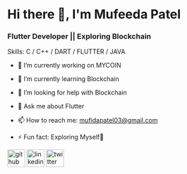 # Hi there 👋, I'm Mufeeda Patel
  ### Flutter Developer || Exploring Blockchain

Skills: C / C++ / DART / FLUTTER / JAVA

- 🔭 I’m currently working on MYCOIN 

- 🌱 I’m currently learning Blockchain 
 
- 🤔 I’m looking for help with Blockchain 

- 💬 Ask me about Flutter 

- 📫 How to reach me: mufidapatel03@gmail.com 

- ⚡ Fun fact: Exploring Myself🤪 


[<img src='https://cdn.jsdelivr.net/npm/simple-icons@3.0.1/icons/github.svg' alt='github' height='40'>](https://github.com/https://github.com/mufida1018)  [<img src='https://cdn.jsdelivr.net/npm/simple-icons@3.0.1/icons/linkedin.svg' alt='linkedin' height='40'>](https://www.linkedin.com/in/https://www.linkedin.com/in/mufeeda-patel-94ba57205//)  [<img src='https://cdn.jsdelivr.net/npm/simple-icons@3.0.1/icons/twitter.svg' alt='twitter' height='40'>](https://twitter.com/https://twitter.com/PatelMufeeda?t=2d-hhORDVJrUeFaz4_CFWA&s=08)  

